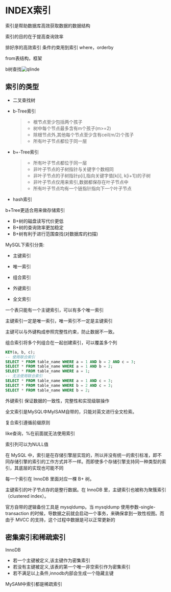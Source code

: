 # INDEX索引

 索引是帮助数据库高效获取数据的数据结构

索引的目的在于提高查询效率

排好序的高效索引 条件约束用到索引 where，orderby

from表结构，框架

b树查找![qlinde](C:\Users\blank\Desktop\sqlindex.png)

## 索引的类型

- 二叉查找树

- b-Tree索引

  > - 根节点至少包括两个孩子
  > - 树中每个节点最多含有m个孩子(m>=2)
  > - 除根节点外,其他每个节点至少含有ceil(m/2)个孩子
  > - 所有叶子节点都位于同一层

- b+-Tree索引

  > - 所有叶子节点都位于同一层
  > - 非叶子节点的子树指针与关键字个数相同
  > - 非叶子节点的子树指针p[i],指向关键字值[k[i], k[i+1])的子树
  > - 非叶子节点仅用来索引,数据都保存在叶子节点中
  > - 所有叶子节点均有一个链指针指向下一个叶子节点

- hash索引

b+Tree更适合用来做存储索引

- B+树的磁盘读写代价更低
- B+树的查询效率更加稳定
- B+树有利于进行范围查找(对数据库的扫描)

MySQL下索引分类:

- 主键索引

- 唯一索引

- 组合索引

- 外键索引

- 全文索引

一个表只能有一个主键索引，可以有多个唯一索引

主键索引一定是唯一索引，唯一索引不一定是主键索引

主键可以与外键构成参照完整性约束，防止数据不一致。

组合索引将多个列组合在一起创建索引，可以覆盖多个列

```sql
KEY(a, b, c);
-- 使用联合索引
SELECT * FROM table_name WHERE a = 1 AND b = 2 AND c = 3;
SELECT * FROM table_name WHERE a = 1 AND b = 2;
SELECT * FROM table_name WHERE a = 1;
-- 无法使用联合索引
SELECT * FROM table_name WHERE a = 1 AND c = 3;
SELECT * FROM table_name WHERE b = 2 AND c = 3;
SELECT * FROM table_name WHERE b = 2;
```



外键索引 保证数据的一致性，完整性和实现级联操作

全文索引是MySQL中MyISAM自带的，只能对英文进行全文检索。



复合索引遵循前缀原则

like查询，%在前面就无法使用索引

索引列可以为NULL值

在 MySQL 中，索引是在存储引擎层实现的，所以并没有统一的索引标准，即不同存储引擎的索引的工作方式并不一样。而即使多个存储引擎支持同一种类型的索引，其底层的实现也可能不同

每一个索引在 InnoDB 里面对应一棵 B+ 树。

主键索引的叶子节点存的是整行数据。在 InnoDB 里，主键索引也被称为聚簇索引（clustered index）。

官方自带的逻辑备份工具是 mysqldump。当 mysqldump 使用参数–single-transaction 的时候，导数据之前就会启动一个事务，来确保拿到一致性视图。而由于 MVCC 的支持，这个过程中数据是可以正常更新的

## 密集索引和稀疏索引

InnoDB

- 若一个主键被定义,该主键作为密集索引
- 若没有主键被定义,该表的第一个唯一非空索引作为密集索引
- 若不满足以上条件,innodb内部会生成一个隐藏主键

MySAM中索引都是稀疏索引

